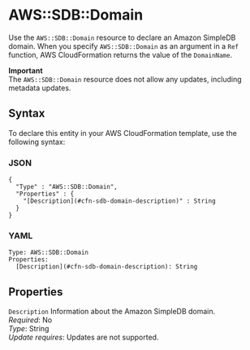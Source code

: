 # AWS::SDB::Domain<a name="aws-properties-simpledb"></a>

Use the `AWS::SDB::Domain` resource to declare an Amazon SimpleDB domain\. When you specify `AWS::SDB::Domain` as an argument in a `Ref` function, AWS CloudFormation returns the value of the `DomainName`\.

**Important**  
The `AWS::SDB::Domain` resource does not allow any updates, including metadata updates\.

## Syntax<a name="aws-resource-sdb-domain-syntax"></a>

To declare this entity in your AWS CloudFormation template, use the following syntax:

### JSON<a name="aws-resource-sdb-domain-syntax.json"></a>

```
{
  "Type" : "AWS::SDB::Domain",
  "Properties" : {
    "[Description](#cfn-sdb-domain-description)" : String
  }
}
```

### YAML<a name="aws-resource-sdb-domain-syntax.yaml"></a>

```
Type: AWS::SDB::Domain
Properties: 
  [Description](#cfn-sdb-domain-description): String
```

## Properties<a name="w4ab1c21c10d195c13b9"></a>

`Description`  <a name="cfn-sdb-domain-description"></a>
Information about the Amazon SimpleDB domain\.  
*Required*: No  
*Type*: String  
*Update requires*: Updates are not supported\.